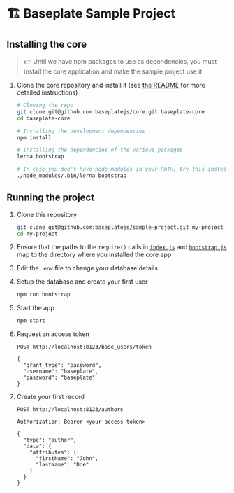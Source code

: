 # 🏗 Baseplate Sample Project

## Installing the core

> 👉 Until we have npm packages to use as dependencies, you must install the core application and make the sample project use it

1. Clone the core repository and install it (see [the README](https://github.com/baseplatejs/core) for more detailed instructions)

    ```sh
    # Cloning the repo
    git clone git@github.com:baseplatejs/core.git baseplate-core
    cd baseplate-core
    
    # Installing the development dependencies
    npm install
    
    # Installing the dependencies of the various packages
    lerna bootstrap
    
    # In case you don't have node_modules in your PATH, try this instead
    ./node_modules/.bin/lerna bootstrap
    ```

## Running the project

1. Clone this repository

    ```sh
    git clone git@github.com:baseplatejs/sample-project.git my-project
    cd my-project
    ```
    
1. Ensure that the paths to the `require()` calls in [`index.js`](https://github.com/baseplatejs/sample-project/blob/master/index.js#L1) and [`bootstrap.js`](https://github.com/baseplatejs/sample-project/blob/master/bootstrap.js#L1) map to the directory where you installed the core app    

1. Edit the `.env` file to change your database details

1. Setup the database and create your first user

    ```sh
    npm run bootstrap
    ```

1. Start the app

    ```sh
    npm start
    ```

1. Request an access token

   ```
   POST http://localhost:8123/base_users/token

   {
     "grant_type": "password",
     "username": "baseplate",
     "password": "baseplate"
   }
   ```

1. Create your first record

   ```
   POST http://localhost:8123/authors

   Authorization: Bearer <your-access-token>

   {
     "type": "author",
     "data": {
       "attributes": {
         "firstName": "John",
         "lastName": "Doe"
       }
     }
   }
   ```
